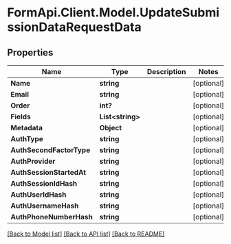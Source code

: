 # FormApi.Client.Model.UpdateSubmissionDataRequestData
## Properties

Name | Type | Description | Notes
------------ | ------------- | ------------- | -------------
**Name** | **string** |  | [optional] 
**Email** | **string** |  | [optional] 
**Order** | **int?** |  | [optional] 
**Fields** | **List&lt;string&gt;** |  | [optional] 
**Metadata** | **Object** |  | [optional] 
**AuthType** | **string** |  | [optional] 
**AuthSecondFactorType** | **string** |  | [optional] 
**AuthProvider** | **string** |  | [optional] 
**AuthSessionStartedAt** | **string** |  | [optional] 
**AuthSessionIdHash** | **string** |  | [optional] 
**AuthUserIdHash** | **string** |  | [optional] 
**AuthUsernameHash** | **string** |  | [optional] 
**AuthPhoneNumberHash** | **string** |  | [optional] 

[[Back to Model list]](../README.md#documentation-for-models) [[Back to API list]](../README.md#documentation-for-api-endpoints) [[Back to README]](../README.md)

